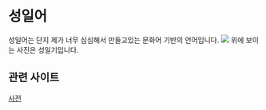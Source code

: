 # 성일어
성일어는 단지 제가 너무 심심해서 만들고있는 문화어 기반의 언어입니다.
![](/Images/Untitled.png)
위에 보이는 사진은 성일기입니다.
## 관련 사이트
[사전](Dic/conlang_1_dic.md)
